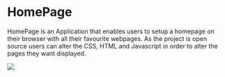 HomePage
========
HomePage is an Application that enables users to setup a homepage on their browser with all their favourite webpages. As the project is open source users can alter the CSS, HTML and Javascript in order to alter the pages they want displayed.

![](http://imgur.com/fJvaaTI.jpg)

